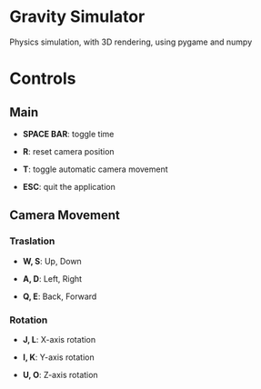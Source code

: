 # Gravity Simulator

Physics simulation, with 3D rendering, using pygame and numpy

# Controls

## Main
* **SPACE BAR**: toggle time

* **R**: reset camera position

* **T**: toggle automatic camera movement

* **ESC**: quit the application

## Camera Movement
### Traslation

* **W, S**: Up, Down

* **A, D**: Left, Right

* **Q, E**: Back, Forward

### Rotation

* **J, L**: X-axis rotation

* **I, K**: Y-axis rotation

* **U, O**: Z-axis rotation

